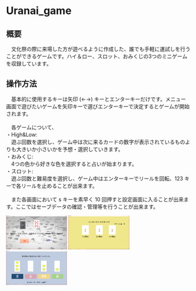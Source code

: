 # Uranai_game

## 概要
　文化祭の際に来場した方が遊べるように作成した、誰でも手軽に運試しを行うことができるゲームです。ハイ＆ロー、スロット、おみくじの3つのミニゲームを収録しています。

## 操作方法
　基本的に使用するキーは矢印 (←→) キーとエンターキーだけです。メニュー画面で遊びたいゲームを矢印キーで選びエンターキーで決定するとゲームが開始されます。<br><br>
 　各ゲームについて、<br>
・High&Low:<br>
　遊ぶ回数を選択し、ゲーム中は次に来るカードの数字が表示されているものよりも大きいか小さいかを予想・選択していきます。<br>
・おみくじ:<br>
　4つの色から好きな色を選択すると占いが始まります。<br>
・スロット:<br>
　遊ぶ回数と難易度を選択し、ゲーム中はエンターキーでリールを回転、123 キーで各リールを止めることが出来ます。<br><br>
　また各画面において s キーを素早く 10 回押すと設定画面に入ることが出来ます。ここではセーブデータの確認・管理等を行うことが出来ます。


<img src="hl.png" width="33%"> <img src="slot.png" width="33%"> <img src="mikuji.png" width="33%">

